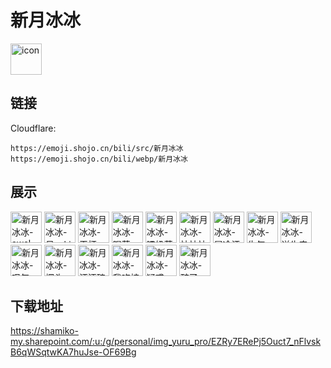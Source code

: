 # 新月冰冰
<img src="https://emoji.shojo.cn/bili/src/新月冰冰/icon.png" width="50" height="50" alt="icon">

## 链接
Cloudflare:
```
https://emoji.shojo.cn/bili/src/新月冰冰
https://emoji.shojo.cn/bili/webp/新月冰冰
```
## 展示
<img src="https://emoji.shojo.cn/bili/src/新月冰冰/新月冰冰-awsl.png" width="50" height="50" alt="新月冰冰-awsl">
<img src="https://emoji.shojo.cn/bili/src/新月冰冰/新月冰冰-呆suki.png" width="50" height="50" alt="新月冰冰-呆suki">
<img src="https://emoji.shojo.cn/bili/src/新月冰冰/新月冰冰-干杯.png" width="50" height="50" alt="新月冰冰-干杯">
<img src="https://emoji.shojo.cn/bili/src/新月冰冰/新月冰冰-喝茶.png" width="50" height="50" alt="新月冰冰-喝茶">
<img src="https://emoji.shojo.cn/bili/src/新月冰冰/新月冰冰-嚯奶茶.png" width="50" height="50" alt="新月冰冰-嚯奶茶">
<img src="https://emoji.shojo.cn/bili/src/新月冰冰/新月冰冰-忙忙忙.png" width="50" height="50" alt="新月冰冰-忙忙忙">
<img src="https://emoji.shojo.cn/bili/src/新月冰冰/新月冰冰-冒冷汗.png" width="50" height="50" alt="新月冰冰-冒冷汗">
<img src="https://emoji.shojo.cn/bili/src/新月冰冰/新月冰冰-生气.png" width="50" height="50" alt="新月冰冰-生气">
<img src="https://emoji.shojo.cn/bili/src/新月冰冰/新月冰冰-送牛肉酱.png" width="50" height="50" alt="新月冰冰-送牛肉酱">
<img src="https://emoji.shojo.cn/bili/src/新月冰冰/新月冰冰-叹气.png" width="50" height="50" alt="新月冰冰-叹气">
<img src="https://emoji.shojo.cn/bili/src/新月冰冰/新月冰冰-探头.png" width="50" height="50" alt="新月冰冰-探头">
<img src="https://emoji.shojo.cn/bili/src/新月冰冰/新月冰冰-汪汪碎冰冰.png" width="50" height="50" alt="新月冰冰-汪汪碎冰冰">
<img src="https://emoji.shojo.cn/bili/src/新月冰冰/新月冰冰-我吃柠檬.png" width="50" height="50" alt="新月冰冰-我吃柠檬">
<img src="https://emoji.shojo.cn/bili/src/新月冰冰/新月冰冰-疑惑.png" width="50" height="50" alt="新月冰冰-疑惑">
<img src="https://emoji.shojo.cn/bili/src/新月冰冰/新月冰冰-醉了.png" width="50" height="50" alt="新月冰冰-醉了">

## 下载地址

https://shamiko-my.sharepoint.com/:u:/g/personal/img_yuru_pro/EZRy7ERePj5Ouct7_nFlvskB6qWSqtwKA7huJse-OF69Bg